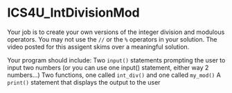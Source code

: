 # ICS4U_IntDivisionMod

Your job is to create your own versions of the integer division and modulous operators.
You may not use the ```//``` or the ```%``` operators in your solution. The video posted for this assigent skims over a meaningful solution.

Your program should include:
Two ```input()``` statements prompting the user to input two numbers (or you can use one input() statement, either way 2 numbers...)
Two functions, one called ```int_div()``` and one called ```my_mod()```
A ```print()``` statement that displays the output to the user
